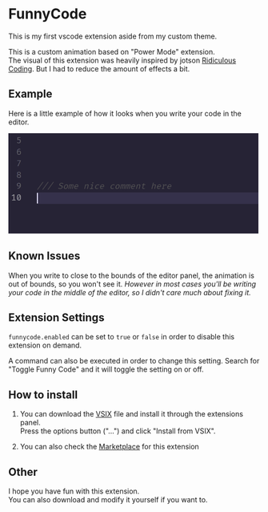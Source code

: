 # FunnyCode

This is my first vscode extension aside from my custom theme.

This is a custom animation based on "Power Mode" extension.<br>
The visual of this extension was heavily inspired by jotson [Ridiculous Coding](https://github.com/jotson/ridiculous_coding). But I had to reduce the amount of effects a bit.

## Example

Here is a little example of how it looks when you write your code in the editor.

![example](/images/example.gif)

## Known Issues

When you write to close to the bounds of the editor panel, the animation is out of bounds, so you won't see it. _However in most cases you'll be writing your code in the middle of the editor, so I didn't care much about fixing it._

## Extension Settings

`funnycode.enabled` can be set to `true` or `false` in order to disable this extension on demand.<br>

A command can also be executed in order to change this setting. Search for "Toggle Funny Code" and it will toggle the setting on or off.

## How to install

1. You can download the [VSIX](funnycode-1.0.1.vsix) file and install it through the extensions panel.<br>
Press the options button ("...") and click "Install from VSIX".

2. You can also check the [Marketplace](https://marketplace.visualstudio.com/items?itemName=ExBrain.funnycode) for this extension

## Other

I hope you have fun with this extension.<br>
You can also download and modify it yourself if you want to.
